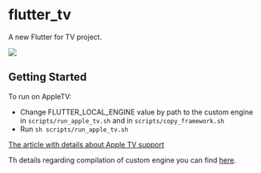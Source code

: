 # flutter_tv

A new Flutter for TV project.

![](https://github.com/DenisovAV/flutter_tv/blob/master/assets/description/preview.png)

## Getting Started

To run on AppleTV:
 - Change FLUTTER_LOCAL_ENGINE value by path to the custom engine in `scripts/run_apple_tv.sh` and in `scripts/copy_framework.sh`
 - Run `sh scripts/run_apple_tv.sh`
 
[The article with details about Apple TV support](https://medium.com/flutter-community/flutter-for-apple-tv-756fcd5e8113)
 
Th details regarding compilation of custom engine you can find [here](https://github.com/LibertyGlobal/flutter-tvos-demo).
